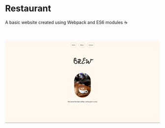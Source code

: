 # Restaurant

A basic website created using Webpack and ES6 modules ☕

<br>

![image](thumbnail.png)
